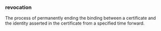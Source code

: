 ### revocation

The process of permanently ending the binding between a certificate and the identity asserted in the certificate from a specified time forward.